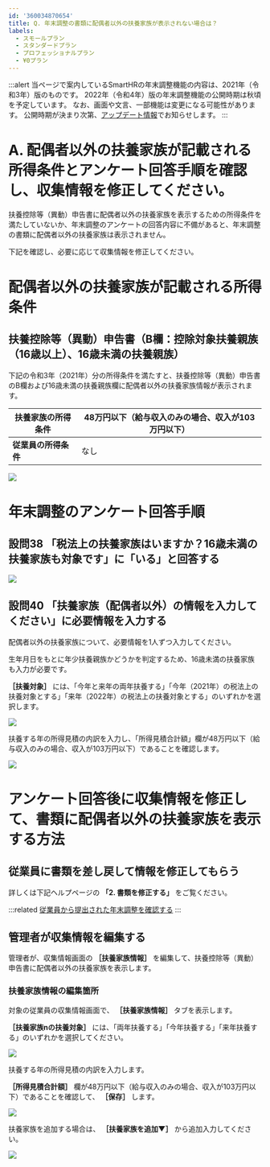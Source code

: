 ```yaml
---
id: '360034870654'
title: Q. 年末調整の書類に配偶者以外の扶養家族が表示されない場合は？
labels:
  - スモールプラン
  - スタンダードプラン
  - プロフェッショナルプラン
  - ¥0プラン
---
```

:::alert
当ページで案内しているSmartHRの年末調整機能の内容は、2021年（令和3年）版のものです。
2022年（令和4年）版の年末調整機能の公開時期は秋頃を予定しています。
なお、画面や文言、一部機能は変更になる可能性があります。
公開時期が決まり次第、[アップデート情報](https://smarthr.jp/update)でお知らせします。
:::

# A. 配偶者以外の扶養家族が記載される所得条件とアンケート回答手順を確認し、収集情報を修正してください。

扶養控除等（異動）申告書に配偶者以外の扶養家族を表示するための所得条件を満たしていないか、年末調整のアンケートの回答内容に不備があると、年末調整の書類に配偶者以外の扶養家族は表示されません。

下記を確認し、必要に応じて収集情報を修正してください。

# 配偶者以外の扶養家族が記載される所得条件

## 扶養控除等（異動）申告書（B欄：控除対象扶養親族（16歳以上）、16歳未満の扶養親族）

下記の令和3年（2021年）分の所得条件を満たすと、扶養控除等（異動）申告書のB欄および16歳未満の扶養親族欄に配偶者以外の扶養家族情報が表示されます。

| **扶養家族の所得条件** | 48万円以下（給与収入のみの場合、収入が103万円以下） |
| --- | --- |
| **従業員の所得条件** | なし |

![](./__________________.png)

# 年末調整のアンケート回答手順

## 設問38 「税法上の扶養家族はいますか？16歳未満の扶養家族も対象です」に「いる」と回答する

![](./00________SmartHR____________.png)

## 設問40 「扶養家族（配偶者以外）の情報を入力してください」に必要情報を入力する

配偶者以外の扶養家族について、必要情報を1人ずつ入力してください。

生年月日をもとに年少扶養親族かどうかを判定するため、16歳未満の扶養家族も入力が必要です。

 **［扶養対象］** には、「今年と来年の両年扶養する」「今年（2021年）の税法上の扶養対象とする」「来年（2022年）の税法上の扶養対象とする」のいずれかを選択します。

![](./01________SmartHR____________.png)

扶養する年の所得見積の内訳を入力し、「所得見積合計額」欄が48万円以下（給与収入のみの場合、収入が103万円以下）であることを確認します。

![](./02________SmartHR____________.png)

# アンケート回答後に収集情報を修正して、書類に配偶者以外の扶養家族を表示する方法

## 従業員に書類を差し戻して情報を修正してもらう

詳しくは下記ヘルプページの **「2. 書類を修正する」** をご覧ください。

:::related
[従業員から提出された年末調整を確認する](https://knowledge.smarthr.jp/hc/ja/articles/360034870254)
:::

## 管理者が収集情報を編集する

管理者が、収集情報画面の **［扶養家族情報］** を編集して、扶養控除等（異動）申告書に配偶者以外の扶養家族を表示します。

### 扶養家族情報の編集箇所

対象の従業員の収集情報画面で、 **［扶養家族情報］** タブを表示します。

 **［扶養家族nの扶養対象］** には、「両年扶養する」「今年扶養する」「来年扶養する」のいずれかを選択してください。

![](./03________SmartHR____________.png)

扶養する年の所得見積の内訳を入力します。

 **［所得見積合計額］** 欄が48万円以下（給与収入のみの場合、収入が103万円以下）であることを確認して、 **［保存］** します。

![](./04________SmartHR____________.png)

扶養家族を追加する場合は、 **［扶養家族を追加▼］** から追加入力してください。

![](./05________SmartHR____________.png)
